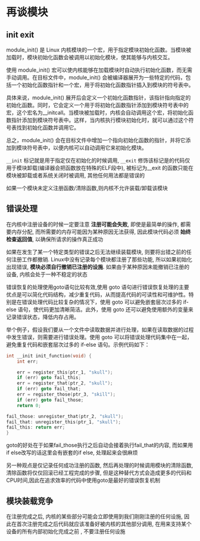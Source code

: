 
# 再谈模块

## init exit

module_init() 是 Linux 内核模块的一个宏，用于指定模块初始化函数。当模块被加载时，模块初始化函数会被调用以初始化模块，使其能够与内核交互。

使用 module_init() 宏可以使内核能够在加载模块时自动执行初始化函数，而无需手动调用。在目标文件中，module_init() 会被编译器展开为一些特定的代码，包括一个初始化函数指针和一个宏，用于将初始化函数指针插入到模块的符号表中。

具体来说，module_init() 展开后会定义一个初始化函数指针，该指针指向指定的初始化函数。同时，它会定义一个用于将初始化函数指针添加到模块符号表中的宏，这个宏名为__initcall。当模块被加载时，内核会自动调用这个宏，将初始化函数指针添加到模块符号表中。这样，当内核执行模块初始化时，就可以通过这个符号表找到初始化函数并调用它。

总之，module_init() 会在目标文件中增加一个指向初始化函数的指针，并将它添加到模块符号表中，以便内核可以自动调用它来初始化模块。

`__init` 标记就是用于指定仅在初始化的时候调用, `__exit` 修饰该标记是的代码仅用于模块卸载(编译器会把函数放在特殊的ELF段中), 被标记为__exit 的函数只能在模块被卸载或者系统关闭时被调用, 其他任何用法都是错误的

如果一个模块未定义注册函数/清除函数,则内核不允许装载/卸载该模块

## 错误处理

在内核中注册设备的时候一定要注意 **注册可能会失败**, 即使是最简单的操作, 都需要内存分配, 而所需要的内存可能因为某种原因无法获得, 因此模块代码必须 **始终检查返回值**, 以确保所请求的操作真正成功

如果在发生了某一个特定类型的错误之后无法继续装载模块, 则要将出错之前的任何注册工作都撤销. Linux中没有记录每个模块都注册了那些功能, 所以如果初始化出现错误, **模块必须自行撤销已注册的设施**. 如果由于某种原因未能撤销已注册的设备, 内核会处于一种不稳定的状态

错误恢复的处理使用goto语句比较有效,使用 goto 语句进行错误恢复处理的主要优点是可以简化代码结构，减少重复代码，从而提高代码的可读性和可维护性。特别是在错误处理代码比较复杂的情况下，使用 goto 可以避免嵌套层次过多的 if-else 语句，使代码更加清晰简洁。此外，使用 goto 还可以避免使用额外的变量来记录错误状态，降低内存占用。

举个例子，假设我们要从一个文件中读取数据并进行处理，如果在读取数据的过程中发生错误，则需要进行错误处理。使用 goto 可以将错误处理代码集中在一起，避免重复代码和嵌套层次过多的 if-else 语句。示例代码如下：

```c
int __init init_function(void) {
    int err;

    err = register_this(ptr_1, "skull");
    if (err) goto fail_this;
    err = register_that(ptr_2, "skull");
    if (err) goto fail_that;
    err = register_those(ptr_3, "skill");
    if (err) goto fail_those;
    return 0;

fail_those: unregister_that(ptr_2, "skull");
fail_that: unregister_this(ptr_1, "skull");
fail_this: return err;
}
```

goto的好处在于如果fail_those执行之后自动会接着执行fail_that的内容, 而如果用if else改写的话这里会有嵌套的if else, 处理起来会很麻烦

另一种观点是仅记录任何成功注册的函数, 然后再处理的时候调用模块的清除函数, 清除函数将仅仅回滚已经工程完成的步骤, 但是这种替代方式会造成更多的代码和CPU时间,因此在追求效率的代码中使用goto是最好的错误恢复机制

## 模块装载竞争

在注册完成之后, 内核的某些部分可能会立即使用到我们刚刚注册的任何设施, 因此在首次注册完成之后代码就应该准备好被内核的其他部分调用, 在用来支持某个设备的所有内部初始化完成之前 , 不要注册任何设施